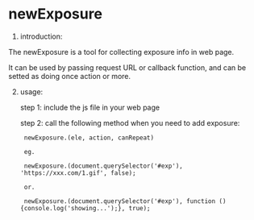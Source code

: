 # newExposure

1. introduction:

The newExposure is a tool for collecting exposure info in web page.

It can be used by passing request URL or callback function, and can be setted as doing once action or more.



2. usage:

    step 1: include the js file in your web page

    step 2: call the following method when you need to add exposure:

        newExposure.(ele, action, canRepeat)

        eg.

        newExposure.(document.querySelector('#exp'), 'https://xxx.com/1.gif', false);

        or.

        newExposure.(document.querySelector('#exp'), function () {console.log('showing...');}, true);
